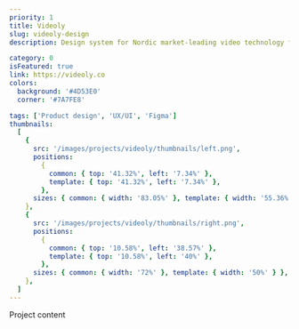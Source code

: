```yaml
---
priority: 1
title: Videoly
slug: videoly-design
description: Design system for Nordic market-leading video technology for online retailers offering relevant hand-picked product videos at scale

category: 0
isFeatured: true
link: https://videoly.co
colors:
  background: '#4D53E0'
  corner: '#7A7FE8'

tags: ['Product design', 'UX/UI', 'Figma']
thumbnails:
  [
    {
      src: '/images/projects/videoly/thumbnails/left.png',
      positions:
        {
          common: { top: '41.32%', left: '7.34%' },
          template: { top: '41.32%', left: '7.34%' },
        },
      sizes: { common: { width: '83.05%' }, template: { width: '55.36%' } },
    },
    {
      src: '/images/projects/videoly/thumbnails/right.png',
      positions:
        {
          common: { top: '10.58%', left: '38.57%' },
          template: { top: '10.58%', left: '40%' },
        },
      sizes: { common: { width: '72%' }, template: { width: '50%' } },
    },
  ]
---
```


Project content
